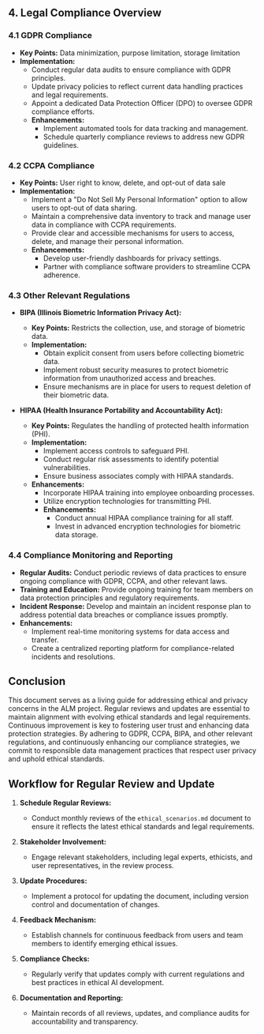 

## 4. Legal Compliance Overview

### 4.1 GDPR Compliance
- **Key Points:** Data minimization, purpose limitation, storage limitation
- **Implementation:**
  - Conduct regular data audits to ensure compliance with GDPR principles.
  - Update privacy policies to reflect current data handling practices and legal requirements.
  - Appoint a dedicated Data Protection Officer (DPO) to oversee GDPR compliance efforts.
  - **Enhancements:**
    - Implement automated tools for data tracking and management.
    - Schedule quarterly compliance reviews to address new GDPR guidelines.

### 4.2 CCPA Compliance
- **Key Points:** User right to know, delete, and opt-out of data sale
- **Implementation:**
  - Implement a "Do Not Sell My Personal Information" option to allow users to opt-out of data sharing.
  - Maintain a comprehensive data inventory to track and manage user data in compliance with CCPA requirements.
  - Provide clear and accessible mechanisms for users to access, delete, and manage their personal information.
  - **Enhancements:**
    - Develop user-friendly dashboards for privacy settings.
    - Partner with compliance software providers to streamline CCPA adherence.

### 4.3 Other Relevant Regulations
- **BIPA (Illinois Biometric Information Privacy Act):**
  - **Key Points:** Restricts the collection, use, and storage of biometric data.
  - **Implementation:**
    - Obtain explicit consent from users before collecting biometric data.
    - Implement robust security measures to protect biometric information from unauthorized access and breaches.
    - Ensure mechanisms are in place for users to request deletion of their biometric data.

- **HIPAA (Health Insurance Portability and Accountability Act):**
  - **Key Points:** Regulates the handling of protected health information (PHI).
  - **Implementation:**
    - Implement access controls to safeguard PHI.
    - Conduct regular risk assessments to identify potential vulnerabilities.
    - Ensure business associates comply with HIPAA standards.
  - **Enhancements:**
    - Incorporate HIPAA training into employee onboarding processes.
    - Utilize encryption technologies for transmitting PHI.
    - **Enhancements:**
      - Conduct annual HIPAA compliance training for all staff.
      - Invest in advanced encryption technologies for biometric data storage.



### 4.4 Compliance Monitoring and Reporting
- **Regular Audits:** Conduct periodic reviews of data practices to ensure ongoing compliance with GDPR, CCPA, and other relevant laws.
- **Training and Education:** Provide ongoing training for team members on data protection principles and regulatory requirements.
- **Incident Response:** Develop and maintain an incident response plan to address potential data breaches or compliance issues promptly.
- **Enhancements:**
  - Implement real-time monitoring systems for data access and transfer.
  - Create a centralized reporting platform for compliance-related incidents and resolutions.

## Conclusion

This document serves as a living guide for addressing ethical and privacy concerns in the ALM project. Regular reviews and updates are essential to maintain alignment with evolving ethical standards and legal requirements. Continuous improvement is key to fostering user trust and enhancing data protection strategies. By adhering to GDPR, CCPA, BIPA, and other relevant regulations, and continuously enhancing our compliance strategies, we commit to responsible data management practices that respect user privacy and uphold ethical standards.

## Workflow for Regular Review and Update

1. **Schedule Regular Reviews:**
   - Conduct monthly reviews of the `ethical_scenarios.md` document to ensure it reflects the latest ethical standards and legal requirements.
   
2. **Stakeholder Involvement:**
   - Engage relevant stakeholders, including legal experts, ethicists, and user representatives, in the review process.
   
3. **Update Procedures:**
   - Implement a protocol for updating the document, including version control and documentation of changes.
   
4. **Feedback Mechanism:**
   - Establish channels for continuous feedback from users and team members to identify emerging ethical issues.
   
5. **Compliance Checks:**
   - Regularly verify that updates comply with current regulations and best practices in ethical AI development.
   
6. **Documentation and Reporting:**
   - Maintain records of all reviews, updates, and compliance audits for accountability and transparency.



